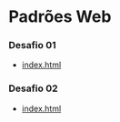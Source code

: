 # Padrões Web

### Desafio 01
* [index.html](https://github.com/felipemadu13/IFRN/blob/2d22b1a403e895441c84766866e0d7c20d4ff735/padroes_web/desafio_01/index.html)

### Desafio 02
* [index.html](https://github.com/felipemadu13/IFRN/blob/2d22b1a403e895441c84766866e0d7c20d4ff735/padroes_web/desafio_02/index.html)
